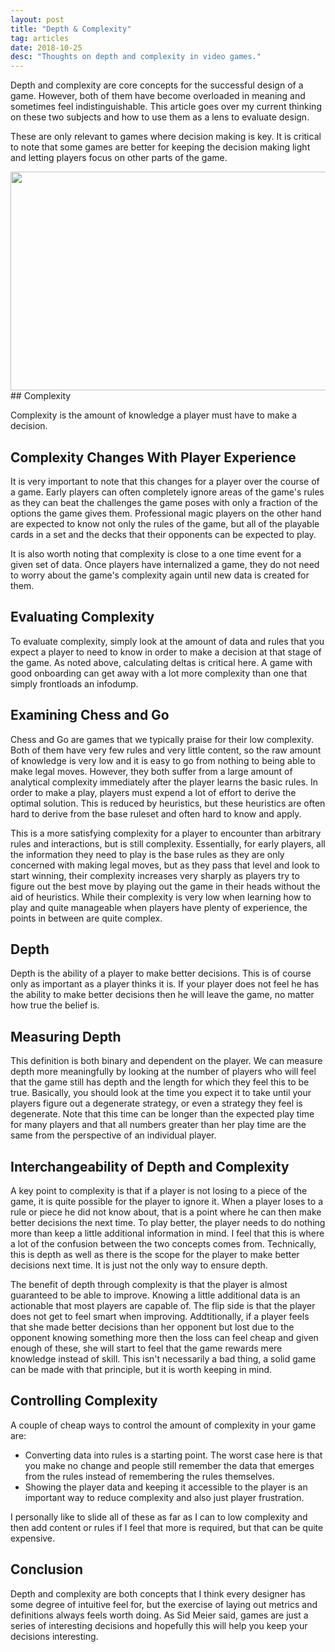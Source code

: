 ```yaml
---
layout: post
title: "Depth & Complexity"
tag: articles
date: 2018-10-25
desc: "Thoughts on depth and complexity in video games."
---
```



Depth and complexity are core concepts for the successful design of a game. However, both of them have become overloaded in meaning and sometimes feel indistinguishable. This article goes over my current thinking on these two subjects and how to use them as a lens to evaluate design.


These are only relevant to games where decision making is key. It is critical to note that some games are better for keeping the decision making light and letting players focus on other parts of the game.

<img src="/blogImages/Stones_go.jpg" width="700px" height="350px"/>
## Complexity

Complexity is the amount of knowledge a player must have to make a decision.

## Complexity Changes With Player Experience

It is very important to note that this changes for a player over the course of a game. Early players can often completely ignore areas of the game's rules as they can beat the challenges the game poses with only a fraction of the options the game gives them. Professional magic players on the other hand are expected to know not only the rules of the game, but all of the playable cards in a set and the decks that their opponents can be expected to play.


It is also worth noting that complexity is close to a one time event for a given set of data. Once players have internalized a game, they do not need to worry about the game's complexity again until new data is created for them.

## Evaluating Complexity

To evaluate complexity, simply look at the amount of data and rules that you expect a player to need to know in order to make a decision at that stage of the game. As noted above, calculating deltas is critical here. A game with good onboarding can get away with a lot more complexity than one that simply frontloads an infodump.

## Examining Chess and Go

Chess and Go are games that we typically praise for their low complexity. Both of them have very few rules and very little content, so the raw amount of knowledge is very low and it is easy to go from nothing to being able to make legal moves. However, they both suffer from a large amount of analytical complexity immediately after the player learns the basic rules. In order to make a play, players must expend a lot of effort to derive the optimal solution. This is reduced by heuristics, but these heuristics are often hard to derive from the base ruleset and often hard to know and apply.


This is a more satisfying complexity for a player to encounter than arbitrary rules and interactions, but is still complexity. Essentially, for early players, all the information they need to play is the base rules as they are only concerned with making legal moves, but as they pass that level and look to start winning, their complexity increases very sharply as players try to figure out the best move by playing out the game in their heads without the aid of heuristics. While their complexity is very low when learning how to play and quite manageable when players have plenty of experience, the points in between are quite complex.

## Depth

Depth is the ability of a player to make better decisions. This is of course only as important as a player thinks it is. If your player does not feel he has the ability to make better decisions then he will leave the game, no matter how true the belief is.

## Measuring Depth

This definition is both binary and dependent on the player. We can measure depth more meaningfully by looking at the number of players who will feel that the game still has depth and the length for which they feel this to be true. Basically, you should look at the time you expect it to take until your players figure out a degenerate strategy, or even a strategy they feel is degenerate. Note that this time can be longer than the expected play time for many players and that all numbers greater than her play time are the same from the perspective of an individual player.

## Interchangeability of Depth and Complexity

A key point to complexity is that if a player is not losing to a piece of the game, it is quite possible for the player to ignore it. When a player loses to a rule or piece he did not know about, that is a point where he can then make better decisions the next time. To play better, the player needs to do nothing more than keep a little additional information in mind. I feel that this is where a lot of the confusion between the two concepts comes from. Technically, this is depth as well as there is the scope for the player to make better decisions next time. It is just not the only way to ensure depth.


The benefit of depth through complexity is that the player is almost guaranteed to be able to improve. Knowing a little additional data is an actionable that most players are capable of. The flip side is that the player does not get to feel smart when improving. Addtitionally, if a player feels that she made better decisions than her opponent but lost due to the opponent knowing something more then the loss can feel cheap and given enough of these, she will start to feel that the game rewards mere knowledge instead of skill. This isn't necessarily a bad thing, a solid game can be made with that principle, but it is worth keeping in mind.

## Controlling Complexity

A couple of cheap ways to control the amount of complexity in your game are:
- Converting data into rules is a starting point. The worst case here is that you make no change and people still remember the data that emerges from the rules instead of remembering the rules themselves.
- Showing the player data and keeping it accessible to the player is an important way to reduce complexity and also just player frustration.
  



I personally like to slide all of these as far as I can to low complexity and then add content or rules if I feel that more is required, but that can be quite expensive.

## Conclusion

Depth and complexity are both concepts that I think every designer has some degree of intuitive feel for, but the exercise of laying out metrics and definitions always feels worth doing. As Sid Meier said, games are just a series of interesting decisions and hopefully this will help you keep your decisions interesting.

